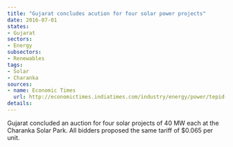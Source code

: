 ```yaml
---
title: "Gujarat concludes acution for four solar power projects"
date: 2016-07-01
states:
- Gujarat
sectors:
- Energy
subsectors:
- Renewables
tags:
- Solar
- Charanka
sources:
- name: Economic Times
  url: http://economictimes.indiatimes.com/industry/energy/power/tepid-response-to-auction-for-solar-projects-in-gujarat/articleshow/52930850.cms
details:
---
```


Gujarat concluded an auction for four solar projects of 40 MW each at the Charanka Solar Park. All bidders proposed the same tariff of $0.065 per unit.
